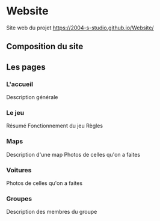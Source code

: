 # Website
Site web du projet
https://2004-s-studio.github.io/Website/

## Composition du site



## Les pages
### L'accueil
Description générale

### Le jeu
Résumé
Fonctionnement du jeu
Règles

### Maps
Description d'une map
Photos de celles qu'on a faites


### Voitures
Photos de celles qu'on a faites


### Groupes
Description des membres du groupe
